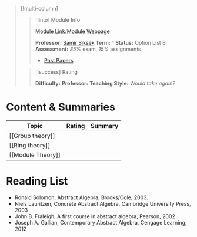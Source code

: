 > [!multi-column]
>> [!into] Module Info
>> 
>> [Module Link](https://courses.warwick.ac.uk/modules/2024/MA268-10)/[Module Webpage](https://warwick.ac.uk/fac/sci/maths/currentstudents/ughandbook/year2/ma268/)
>> 
>> **Professor:** [Samir Siksek](https://peoplesearch.warwick.ac.uk/profile/0482349)
>> **Term:** 1
>> **Status:** Option List B
>> **Assessment:** *85%* exam, *15%* assignments
>> -  [Past Papers](https://warwick.ac.uk/exampapers?q=MA268)
>> 
>
>> [!success] Rating
>> 
>> **Difficulty:**
>> **Professor:** 
>> **Teaching Style:**
>> *Would take again?* 
# Content & Summaries
| Topic             | Rating | Summary |
| ----------------- | ------ | ------- |
| [[Group theory]]  |        |         |
| [[Ring theory]]   |        |         |
| [[Module Theory]] |        |         |
# Reading List
- Ronald Solomon, Abstract Algebra, Brooks/Cole, 2003.
- Niels Lauritzen, Concrete Abstract Algebra, Cambridge University Press, 2003
- John B. Fraleigh, A first course in abstract algebra, Pearson, 2002
- Joseph A. Gallian, Contemporary Abstract Algebra, Cengage Learning, 2012